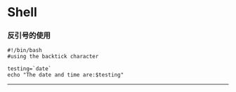 # Shell
### 反引号的使用
    #!/bin/bash
    #using the backtick character

    testing=`date`
    echo "The date and time are:$testing"
****
